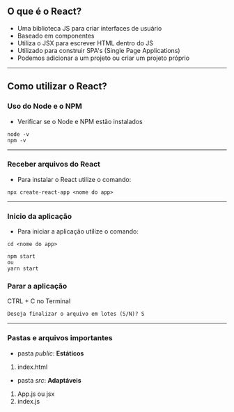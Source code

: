 ## O que é o React?

- Uma biblioteca JS para criar interfaces de usuário
- Baseado em componentes
- Utiliza o JSX para escrever HTML dentro do JS
- Utilizado para construir SPA's (Single Page Applications)
- Podemos adicionar a um projeto ou criar um projeto próprio
----------
## Como utilizar o React?

### **Uso do Node e o NPM**
- Verificar se o Node e NPM estão instalados
```
node -v
npm -v
```
----------
### **Receber arquivos do React**
- Para instalar o React utilize o comando:
```
npx create-react-app <nome do app>
```
----------
### **Inicio da aplicação**
- Para iniciar a aplicação utilize o comando: 
```
cd <nome do app>

npm start
ou
yarn start
```

### **Parar a aplicação**
CTRL + C no Terminal
````
Deseja finalizar o arquivo em lotes (S/N)? S
````
----------
### **Pastas e arquivos importantes**
- pasta *public*: **Estáticos**
1. index.html

- pasta *src*: **Adaptáveis**
1. App.js ou jsx
2. index.js 



      




